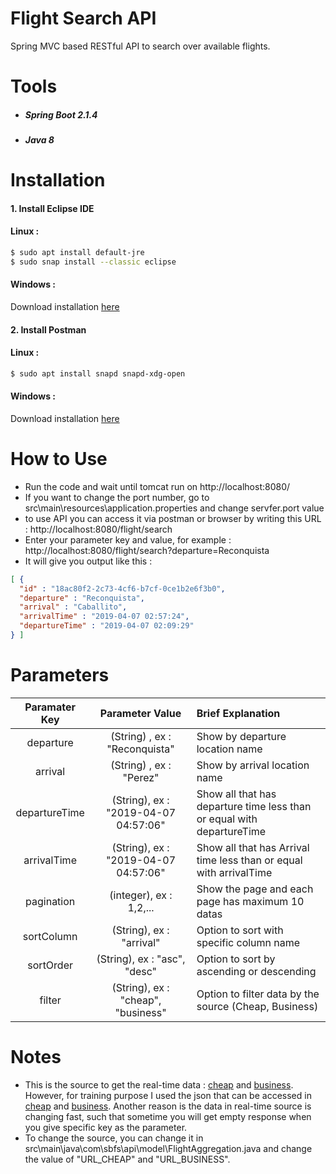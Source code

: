 # Flight Search API

Spring MVC based RESTful API to search over available flights.

# Tools
* ##### Spring Boot 2.1.4
* ##### Java 8

# Installation

#### 1. Install  Eclipse IDE
#### Linux :
```sh
$ sudo apt install default-jre
$ sudo snap install --classic eclipse
```
#### Windows : 
Download installation [here](https://www.eclipse.org/downloads/)

#### 2. Install  Postman
#### Linux :
```sh
$ sudo apt install snapd snapd-xdg-open
```
#### Windows : 
Download installation [here](https://www.getpostman.com/downloads/)

# How to Use
* Run the code and wait until tomcat run on http://localhost:8080/
* If you want to change the port number, go to src\main\resources\application.properties and change servfer.port value
* to use API you can access it via postman or browser by writing this URL : http://localhost:8080/flight/search
* Enter your parameter key and value, for example : http://localhost:8080/flight/search?departure=Reconquista
* It will give you output like this :
```JSON
[ {
  "id" : "18ac80f2-2c73-4cf6-b7cf-0ce1b2e6f3b0",
  "departure" : "Reconquista",
  "arrival" : "Caballito",
  "arrivalTime" : "2019-04-07 02:57:24",
  "departureTime" : "2019-04-07 02:09:29"
} ]
```

# Parameters
| Paramater Key       | Parameter Value | Brief Explanation    |
| :-------------------: |:----------------------------:| :-----------------|
| departure            | (String) , ex : "Reconquista"  | Show by departure location name |
| arrival           | (String) , ex : "Perez" |   Show by arrival location name |
| departureTime|(String), ex : "2019-04-07 04:57:06"|Show all that has departure time less than or equal with departureTime |
| arrivalTime| (String), ex : "2019-04-07 04:57:06"|    Show all that has Arrival time less than or equal with arrivalTime  |
| pagination | (integer), ex : 1,2,... |Show the page and each page has maximum 10 datas|
| sortColumn | (String), ex : "arrival"   | Option to sort with specific column name |
| sortOrder | (String), ex : "asc", "desc" | Option to sort by ascending or descending |
| filter | (String), ex : "cheap", "business" | Option to filter data by the source (Cheap, Business) |

# Notes
* This is the source to get the real-time data : [cheap](https://obscure-caverns-79008.herokuapp.com/cheap) and [business](https://obscure-caverns-79008.herokuapp.com/business). However, for training purpose I used the json that can be accessed in [cheap](https://testnlearn.000webhostapp.com/cheap.json) and [business](https://testnlearn.000webhostapp.com/business.json). Another reason is the data in real-time source is changing fast, such that sometime you will get empty response when you give specific key as the parameter.
* To change the source, you can change it in src\main\java\com\sbfs\api\model\FlightAggregation.java and change the value of "URL_CHEAP" and "URL_BUSINESS".


